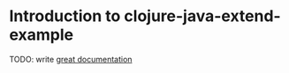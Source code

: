 # Introduction to clojure-java-extend-example

TODO: write [great documentation](http://jacobian.org/writing/what-to-write/)
